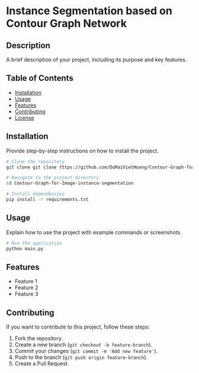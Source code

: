 # Instance Segmentation based on Contour Graph Network

## Description

A brief description of your project, including its purpose and key features.

## Table of Contents

- [Installation](#installation)
- [Usage](#usage)
- [Features](#features)
- [Contributing](#contributing)
- [License](#license)

## Installation

Provide step-by-step instructions on how to install the project.

```bash
# Clone the repository
git clone git clone (ttps://github.com/DoMaiVietHoang/Contour-Graph-for-Image-instance-segmentation.git

# Navigate to the project directory
cd Contour-Graph-for-Image-instance-segmentation

# Install dependencies
pip install -r requirements.txt
```

## Usage

Explain how to use the project with example commands or screenshots.

```bash
# Run the application
python main.py
```

## Features

- Feature 1
- Feature 2
- Feature 3

## Contributing

If you want to contribute to this project, follow these steps:

1. Fork the repository.
2. Create a new branch (`git checkout -b feature-branch`).
3. Commit your changes (`git commit -m 'Add new feature'`).
4. Push to the branch (`git push origin feature-branch`).
5. Create a Pull Request.



